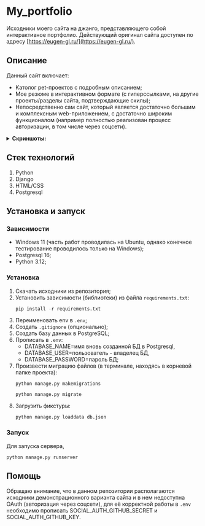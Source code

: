 # My_portfolio

Исходники моего сайта на джанго, представляющего собой интерактивное портфолио.
Действующий оригинал сайта доступен по адресу [https://eugen-gl.ru/](https://eugen-gl.ru/).

## Описание

Данный сайт включает:
- Католог pet-проектов с подробным описанием;
- Мое резюме в интерактивном формате (с гиперссылками, на другие проекты/разделы сайта, подтверждающие скилы);
- Непосредственно сам сайт, который является достаточно большим и комплексным web-приложением, с достаточно широким
  функционалом (например полностью реализован процесс авторизации, в том числе через соцсети).

<details><summary><b>Скриншоты:</b></summary>
  
![Main_page](https://github.com/user-attachments/assets/46db04e5-4a8a-401b-978d-966f1b838f4e)

</details>

## Стек технологий

1. Python
2. Django
3. HTML/CSS
4. Postgresql

## Установка и запуск

### Зависимости

- Windows 11 (часть работ проводилась на Ubuntu, однако конечное тестирование проводилось только на Windows);
- Postgresql 16;
- Python 3.12;

### Установка

1. Скачать исходники из репозитория;
2. Установить зависимости (библиотеки) из файла `requirements.txt`:
   ```Python
   pip install -r requirements.txt
   ```
4. Переименовать env в `.env`;
5. Создать `.gitignore` (опционально);
6. Создать базу данных в PostgreSQL;
7. Прописать в `.env`:
   - DATABASE_NAME=имя вновь созданной БД в Postgresql,
   - DATABASE_USER=пользователь - владелец БД,
   - DATABASE_PASSWORD=пароль БД;
9. Произвести миграцию файлов (в терминале, находясь в корневой папке проекта):
     ```Shell
   python manage.py makemigrations
     ```
     ```Shell
   python manage.py migrate
     ```
11. Загрузить фикстуры:
    ```Shell
    python manage.py loaddata db.json
    ```

### Запуск

Для запуска сервера,
```Shell
python manage.py runserver
```

## Помощь

Обращаю внимание, что в данном репозитории располагаются исходники демонстрационного варианта сайта и в нем недоступна OAuth (авторизация через соцсети),
для её корректной работы в `.env` необходимо прописать SOCIAL_AUTH_GITHUB_SECRET и SOCIAL_AUTH_GITHUB_KEY.

